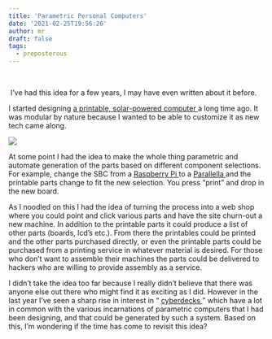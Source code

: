 ```yaml
---
title: 'Parametric Personal Computers'
date: '2021-02-25T19:56:26'
author: mr
draft: false
tags:
  - preposterous
---
```

﻿

﻿  I’ve had this idea for a few years, I may have even written about it
before.

  

I started designing [ a printable, solar-powered computer
](https://github.com/jjg/offgrid) a long time ago. It was modular by nature
because I wanted to be able to customize it as new tech came along.

  

![](/assets/112-image0.png)  

  

At some point I had the idea to make the whole thing parametric and automate
generation of the parts based on different component selections. For example,
change the SBC from a [ Raspberry Pi
](https://www.raspberrypi.org/products/raspberry-pi-4-model-b/) to a [
Parallella ](https://www.parallella.org/) and the printable parts change to
fit the new selection. You press “print” and drop in the new board.

  

As I noodled on this I had the idea of turning the process into a web shop
where you could point and click various parts and have the site churn-out a
new machine. In addition to the printable parts it could produce a list of
other parts (boards, lcd’s etc.). From there the printables could be printed
and the other parts purchased directly, or even the printable parts could be
purchased from a printing service in whatever material is desired. For those
who don’t want to assemble their machines the parts could be delivered to
hackers who are willing to provide assembly as a service.

  

I didn’t take the idea too far because I really didn’t believe that there was
anyone else out there who might find it as exciting as I did. However in the
last year I’ve seen a sharp rise in interest in “ [ cyberdecks
](https://www.engadget.com/ready-model-100-235938452.html) ” which have a lot
in common with the various incarnations of parametric computers that I had
been designing, and that could be generated by such a system. Based on this,
I’m wondering if the time has come to revisit this idea?

  

  

  

